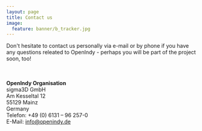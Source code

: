 ```yaml
---
layout: page
title: Contact us
image:
  feature: banner/b_tracker.jpg
---
```


Don't hesitate to contact us personally via e-mail or by phone if you have any questions releated to OpenIndy - 
perhaps you  will be part of the project soon, too!

<br><br>
**OpenIndy Organisation**
<br>sigma3D GmbH
<br>Am Kesseltal 12
<br>55129 Mainz
<br>Germany
<br>Telefon: +49 (0) 6131 – 96 257-0
<br>E-Mail: [info@openindy.de](mailto:info@openindy.de)




